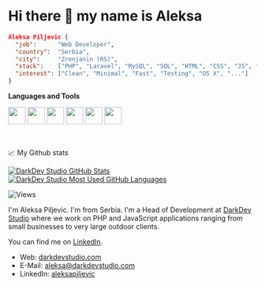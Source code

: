 # Hi there 👋 my name is Aleksa

```json
Aleksa Piljevic {
  "job":      "Web Developer",
  "country":  "Serbia",
  "city":     "Zrenjanin (RS)",
  "stack":    ["PHP", "Laravel", "MySQL", "SQL", "HTML", "CSS", "JS", "WordPress", "..."],
  "interest": ["Clean", "Minimal", "Fast", "Testing", "OS X", "..."]
}
```

**Languages and Tools**

<code><img height="35rem" src="https://cdn4.iconfinder.com/data/icons/scripting-and-programming-languages/512/php-256.png"/></code>
<code><img height="35rem" src="https://cdn4.iconfinder.com/data/icons/logos-3/256/laravel-256.png"/></code>
<code><img height="35rem" src="https://cdn2.iconfinder.com/data/icons/designer-skills/128/code-programming-javascript-software-develop-command-language-256.png"/></code>
<code><img height="35rem" src="https://cdn0.iconfinder.com/data/icons/logos-brands-in-colors/128/react_color-512.png"/></code>
<code><img height="35rem" src="https://cdn4.iconfinder.com/data/icons/logos-3/181/MySQL-256.png"/></code>
<code><img height="35rem" src="https://cdn1.iconfinder.com/data/icons/logotypes/32/github-256.png"/></code>

<br>

📈 My Github stats

<a href="https://github.com/special4code">
  <img align="top" src="https://github-readme-stats.vercel.app/api?username=special4code&hide=contribs&count_private=true&theme=dracula&show_icons=true" alt="DarkDev Studio GitHub Stats" />
</a>

<a href="https://github.com/special4code">
  <img align="top" src="https://github-readme-stats.vercel.app/api/top-langs/?username=special4code&count_private=true&theme=dracula&show_icons=true&hide=css&layout=compact&card_width=270" alt="DarkDev Studio Most Used GitHub Languages" />
</a>

<br>

![Views](https://komarev.com/ghpvc/?username=special4code)

I'm Aleksa Piljevic. I'm from Serbia. I'm a Head of Development at [DarkDev Studio](https://darkdevstudio.com/) where we work on PHP and JavaScript applications ranging from small businesses to very large outdoor clients.

You can find me on [LinkedIn](https://www.linkedin.com/in/aleksapiljevic/).

- Web: [darkdevstudio.com](https://darkdevstudio.com/)
- E-Mail: [aleksa@darkdevstudio.com](mailto:aleksa@darkdevstudio.com)
- LinkedIn: [aleksapiljevic](https://www.linkedin.com/in/aleksapiljevic/)
